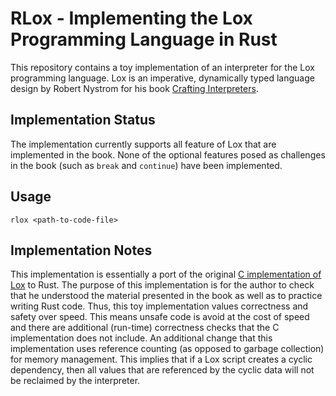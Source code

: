 # RLox - Implementing the Lox Programming Language in Rust
This repository contains a toy implementation of an interpreter for the Lox
programming language. Lox is an imperative, dynamically typed language design by
Robert Nystrom for his book
[Crafting Interpreters](https://craftinginterpreters.com/).

## Implementation Status

The implementation currently supports all feature of Lox that are implemented in
the book. None of the optional features posed as challenges in the book (such as
`break` and `continue`) have been implemented.

## Usage
    rlox <path-to-code-file>

## Implementation Notes

This implementation is essentially a port of the original
[C implementation of Lox](https://github.com/munificent/craftinginterpreters) to
Rust. The purpose of this implementation is for the author to check that he
understood the material presented in the book as well as to practice writing
Rust code. Thus, this toy implementation values correctness and safety over
speed. This means unsafe code is avoid at the cost of speed and there are
additional (run-time) correctness checks that the C implementation does not
include. An additional change that this implementation uses reference counting
(as opposed to garbage collection) for memory management. This implies that if a
Lox script creates a cyclic dependency, then all values that are referenced by
the cyclic data will not be reclaimed by the interpreter.